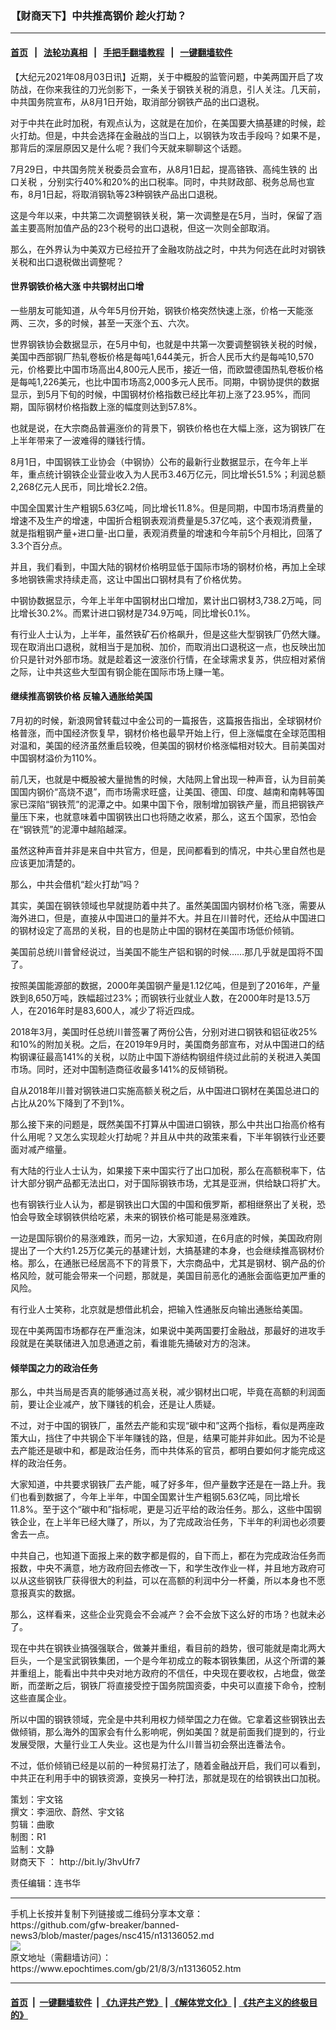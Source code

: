 ### 【财商天下】中共推高钢价 趁火打劫？
------------------------

#### [首页](https://github.com/gfw-breaker/banned-news3/blob/master/README.md) &nbsp;&nbsp;|&nbsp;&nbsp; [法轮功真相](https://github.com/begood0513/basic/blob/master/README.md)  &nbsp;&nbsp;|&nbsp;&nbsp; [手把手翻墙教程](https://github.com/gfw-breaker/guides/wiki)  &nbsp;&nbsp;|&nbsp;&nbsp; [一键翻墙软件](https://github.com/gfw-breaker/nogfw/blob/master/README.md)  



<div><p>
 【大纪元2021年08月03日讯】近期，关于中概股的监管问题，中美两国开启了攻防战，在你来我往的刀光剑影下，一条关于钢铁关税的消息，引人关注。几天前，中共国务院宣布，从8月1日开始，取消部分钢铁产品的出口退税。
</p>
<p>
 对于中共在此时加税，有观点认为，这就是在加价，在美国要大搞基建的时候，趁火打劫。但是，中共会选择在金融战的当口上，以钢铁为攻击手段吗？如果不是，那背后的深层原因又是什么呢？我们今天就来聊聊这个话题。
</p>
<p>
</p>
<p>
 7月29日，中共国务院关税委员会宣布，从8月1日起，提高铬铁、高纯生铁的
 <ok href="https://www.epochtimes.com/gb/tag/%E5%87%BA%E5%8F%A3%E5%85%B3%E7%A8%8E.html">
  出口关税
 </ok>
 ，分别实行40%和20%的出口税率。同时，中共财政部、税务总局也宣布，8月1日起，将取消钢轨等23种钢铁产品出口退税。
</p>
<p>
 这是今年以来，中共第二次调整钢铁关税，第一次调整是在5月，当时，保留了涵盖主要高附加值产品的23个税号的出口退税，但这一次则全部取消。
</p>
<p>
 那么，在外界认为中美双方已经拉开了金融攻防战之时，中共为何选在此时对钢铁关税和出口退税做出调整呢？
</p>
<h4>
 世界钢铁价格大涨 中共钢材出口增
</h4>
<p>
 一些朋友可能知道，从今年5月份开始，钢铁价格突然快速上涨，价格一天能涨两、三次，多的时候，甚至一天涨个五、六次。
</p>
<p>
 世界钢铁协会数据显示，在5月中旬，也就是中共第一次要调整钢铁关税的时候，美国中西部钢厂热轧卷板价格是每吨1,644美元，折合人民币大约是每吨10,570元，价格要比中国市场高出4,800元人民币，接近一倍，而欧盟德国热轧卷板价格是每吨1,226美元，也比中国市场高2,000多元人民币。同期，中钢协提供的数据显示，到5月下旬的时候，中国钢材价格指数已经比年初上涨了23.95%，而同期，国际钢材价格指数上涨的幅度则达到57.8%。
</p>
<p>
 也就是说，在大宗商品普遍涨价的背景下，钢铁价格也在大幅上涨，这为钢铁厂在上半年带来了一波难得的赚钱行情。
</p>
<p>
 8月1日，中国钢铁工业协会（中钢协）公布的最新行业数据显示，在今年上半年，重点统计钢铁企业营业收入为人民币3.46万亿元，同比增长51.5%；利润总额2,268亿元人民币，同比增长2.2倍。
</p>
<p>
 中国全国累计生产粗钢5.63亿吨，同比增长11.8%。但是同期，中国市场消费量的增速不及生产的增速，中国折合粗钢表观消费量是5.37亿吨，这个表观消费量，就是指粗钢产量+进口量-出口量，表观消费量的增速和今年前5个月相比，回落了3.3个百分点。
</p>
<p>
 并且，我们看到，中国大陆的钢材价格明显低于国际市场的钢材价格，再加上全球多地钢铁需求持续走高，这让中国出口钢材具有了价格优势。
</p>
<p>
 中钢协数据显示，今年上半年中国钢材出口增加，累计出口钢材3,738.2万吨，同比增长30.2%。而累计进口钢材是734.9万吨，同比增长0.1%。
</p>
<p>
 有行业人士认为，上半年，虽然铁矿石价格飙升，但是这些大型钢铁厂仍然大赚。现在取消出口退税，就相当于是加税、加价，而取消出口退税这一点，也反映出加价只是针对外部市场。就是趁着这一波涨价行情，在全球需求复苏，供应相对紧俏之际，让中共这些大型国有钢企能在国际市场上赚一笔。
</p>
<h4>
 继续推高钢铁价格 反输入通胀给美国
</h4>
<p>
 7月初的时候，新浪网曾转载过中金公司的一篇报告，这篇报告指出，全球钢材价格普涨，而中国经济恢复早，钢材价格也最早开始上行，但上涨幅度在全球范围相对温和，美国的经济虽然重启较晚，但美国的钢材价格涨幅相对较大。目前美国对中国钢材溢价为110%。
</p>
<p>
 前几天，也就是中概股被大量抛售的时候，大陆网上曾出现一种声音，认为目前美国国内钢价“高烧不退”，而市场需求旺盛，让美国、德国、印度、越南和南韩等国家已深陷“钢铁荒”的泥潭之中。如果中国下令，限制增加钢铁产量，而且把钢铁产量压下来，也就意味着中国钢铁出口也将随之收紧，那么，这五个国家，恐怕会在“钢铁荒”的泥潭中越陷越深。
</p>
<p>
 虽然这种声音并非是来自中共官方，但是，民间都看到的情况，中共心里自然也是应该更加清楚的。
</p>
<p>
 那么，中共会借机“趁火打劫”吗？
</p>
<p>
 其实，美国在钢铁领域也早就提防着中共了。虽然美国国内钢材价格飞涨，需要从海外进口，但是，直接从中国进口的量并不大。并且在川普时代，还给从中国进口的钢材设定了高昂的关税，目的也是防止中国的钢材在美国市场低价倾销。
</p>
<p>
 美国前总统川普曾经说过，当美国不能生产铝和钢的时候……那几乎就是国将不国了。
</p>
<p>
 按照美国能源部的数据，2000年美国钢产量是1.12亿吨，但是到了2016年，产量跌到8,650万吨，跌幅超过23%；而钢铁行业就业人数，在2000年时是13.5万人，在2016年时是83,600人，减少了将近四成。
</p>
<p>
 2018年3月，美国时任总统川普签署了两份公告，分别对进口钢铁和铝征收25%和10%的附加关税。之后，在2019年9月时，美国商务部宣布，对从中国进口的结构钢课征最高141%的关税，以防止中国下游结构钢组件绕过此前的关税进入美国市场。同时，还对中国制造商征收最多141%的反倾销税。
</p>
<p>
 自从2018年川普对钢铁进口实施高额关税之后，从中国进口钢材在美国总进口的占比从20%下降到了不到1%。
</p>
<p>
 那么接下来的问题是，既然美国不打算从中国进口钢铁，那么中共出口抬高价格有什么用呢？又怎么实现趁火打劫呢？并且从中共的政策来看，下半年钢铁行业还要面对减产缩量。
</p>
<p>
 有大陆的行业人士认为，如果接下来中国实行了出口加税，那么在高额税率下，估计大部分钢产品都无法出口，对于国际钢铁市场，尤其是亚洲，供给缺口将扩大。
</p>
<p>
 也有钢铁行业人认为，都是钢铁出口大国的中国和俄罗斯，都相继祭出了关税，恐怕会导致全球钢铁供给吃紧，未来的钢铁价格可能是易涨难跌。
</p>
<p>
 一边是国际钢价的易涨难跌，而另一边，大家知道，在6月底的时候，美国政府刚提出了一个大约1.25万亿美元的基建计划，大搞基建的本身，也会继续推高钢材价格。那么，在通胀已经居高不下的背景下，大宗商品中，尤其是钢材、钢产品的价格风险，就可能会带来一个问题，那就是，美国目前恶化的通胀会面临更加严重的风险。
</p>
<p>
 有行业人士笑称，北京就是想借此机会，把输入性通胀反向输出通胀给美国。
</p>
<p>
 现在中美两国市场都存在严重泡沫，如果说中美两国要打金融战，那最好的进攻手段就是在美联储进入加息通道之前，看谁能先捅破对方的泡沫。
</p>
<h4>
 倾举国之力的政治任务
</h4>
<p>
 那么，中共当局是否真的能够通过高关税，减少钢材出口呢，毕竟在高额的利润面前，要让企业减产，放下赚钱的机会，还是让人质疑。
</p>
<p>
 不过，对于中国的钢铁厂，虽然去产能和实现“碳中和”这两个指标，看似是两座政策大山，挡住了中共钢企下半年赚钱的路，但是，结果可能并非如此。因为不论是去产能还是碳中和，都是政治任务，而中共体系的官员，都明白要如何才能完成这样的政治任务。
</p>
<p>
 大家知道，中共要求钢铁厂去产能，喊了好多年，但产量数字还是在一路上升。我们也看到数据了，今年上半年，中国全国累计生产粗钢5.63亿吨，同比增长11.8%。至于这个“碳中和”指标呢，更是习近平给的政治任务。那么，这些中国钢铁企业，在上半年已经大赚了，所以，为了完成政治任务，下半年的利润也必须要舍去一点。
</p>
<p>
 中共自己，也知道下面报上来的数字都是假的，自下而上，都在为完成政治任务而报数，中央不满意，地方政府回去修改一下，和学生改作业一样，并且地方政府可以从这些钢铁厂获得很大的利益，可以在高额的利润中分一杯羹，所以本身也不愿意报真实的数据。
</p>
<p>
 那么，这样看来，这些企业究竟会不会减产？会不会放下这么好的市场？也就未必了。
</p>
<p>
 现在中共在钢铁业搞强强联合，做兼并重组，看目前的趋势，很可能就是南北两大巨头，一个是宝武钢铁集团，一个是今年初成立的鞍本钢铁集团，从这个所谓的兼并重组上，能看出中共中央对地方政府的不信任，中央现在要收权，占地盘，做垄断，而垄断之后，钢铁厂将直接受控于国务院国资委，中央可以直接下命令，控制这些直属企业。
</p>
<p>
 所以中国的钢铁领域，完全是中共利用权力倾举国之力在做。它拿着这些钢铁出去做倾销，那么海外的国家会有什么影响呢，例如美国？就是前面我们提到的，行业发展受限，大量行业工人失业。这也是为什么川普当初会祭出连番法令。
</p>
<p>
 不过，低价倾销已经是以前的一种贸易打法了，随着金融战开启，我们可以看到，中共正在利用手中的钢铁资源，变换另一种打法，那就是现在的给钢铁出口加税。
</p>
<p>
 策划：宇文铭
 <br/>
 撰文：李沺欣、蔚然、宇文铭
 <br/>
 剪辑：曲歌
 <br/>
 制图：R1
 <br/>
 监制：文静
 <br/>
 <ok href="https://www.epochtimes.com/gb/tag/%E8%B4%A2%E5%95%86%E5%A4%A9%E4%B8%8B.html">
  财商天下
 </ok>
 ：
 <ok href="http://bit.ly/3hvUfr7">
  http://bit.ly/3hvUfr7
 </ok>
</p>
<p>
 责任编辑：连书华
</p>
</div>
<hr/>
手机上长按并复制下列链接或二维码分享本文章：<br/>
https://github.com/gfw-breaker/banned-news3/blob/master/pages/nsc415/n13136052.md <br/>
<a href='https://github.com/gfw-breaker/banned-news3/blob/master/pages/nsc415/n13136052.md'><img src='https://github.com/gfw-breaker/banned-news3/blob/master/pages/nsc415/n13136052.md.png'/></a> <br/>
原文地址（需翻墙访问）：https://www.epochtimes.com/gb/21/8/3/n13136052.htm


------------------------
#### [首页](https://github.com/gfw-breaker/banned-news3/blob/master/README.md) &nbsp;|&nbsp; [一键翻墙软件](https://github.com/gfw-breaker/nogfw/blob/master/README.md) &nbsp;| [《九评共产党》](https://github.com/gfw-breaker/9ping.md/blob/master/README.md#九评之一评共产党是什么) | [《解体党文化》](https://github.com/gfw-breaker/jtdwh.md/blob/master/README.md) | [《共产主义的终极目的》](https://github.com/gfw-breaker/gczydzjmd.md/blob/master/README.md)


<img src='http://gfw-breaker.win/banned-news3/pages/nsc415/n13136052.md' width='0px' height='0px'/>